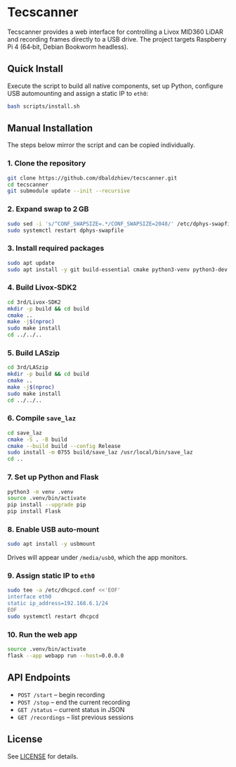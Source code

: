 # Tecscanner

Tecscanner provides a web interface for controlling a Livox MID360 LiDAR and recording frames directly to a USB drive. The project targets Raspberry Pi 4 (64‑bit, Debian Bookworm headless).

## Quick Install

Execute the script to build all native components, set up Python, configure USB automounting and assign a static IP to `eth0`:

```bash
bash scripts/install.sh
```

## Manual Installation

The steps below mirror the script and can be copied individually.

### 1. Clone the repository

```bash
git clone https://github.com/dbaldzhiev/tecscanner.git
cd tecscanner
git submodule update --init --recursive
```

### 2. Expand swap to 2 GB

```bash
sudo sed -i 's/^CONF_SWAPSIZE=.*/CONF_SWAPSIZE=2048/' /etc/dphys-swapfile
sudo systemctl restart dphys-swapfile
```

### 3. Install required packages

```bash
sudo apt update
sudo apt install -y git build-essential cmake python3-venv python3-dev usbmount
```

### 4. Build Livox‑SDK2

```bash
cd 3rd/Livox-SDK2
mkdir -p build && cd build
cmake ..
make -j$(nproc)
sudo make install
cd ../../..
```

### 5. Build LASzip

```bash
cd 3rd/LASzip
mkdir -p build && cd build
cmake ..
make -j$(nproc)
sudo make install
cd ../../..
```

### 6. Compile `save_laz`

```bash
cd save_laz
cmake -S . -B build
cmake --build build --config Release
sudo install -m 0755 build/save_laz /usr/local/bin/save_laz
cd ..
```

### 7. Set up Python and Flask

```bash
python3 -m venv .venv
source .venv/bin/activate
pip install --upgrade pip
pip install Flask
```

### 8. Enable USB auto‑mount

```bash
sudo apt install -y usbmount
```

Drives will appear under `/media/usb0`, which the app monitors.

### 9. Assign static IP to `eth0`

```bash
sudo tee -a /etc/dhcpcd.conf <<'EOF'
interface eth0
static ip_address=192.168.6.1/24
EOF
sudo systemctl restart dhcpcd
```

### 10. Run the web app

```bash
source .venv/bin/activate
flask --app webapp run --host=0.0.0.0
```

## API Endpoints

- `POST /start` – begin recording
- `POST /stop` – end the current recording
- `GET /status` – current status in JSON
- `GET /recordings` – list previous sessions

## License

See [LICENSE](LICENSE) for details.
